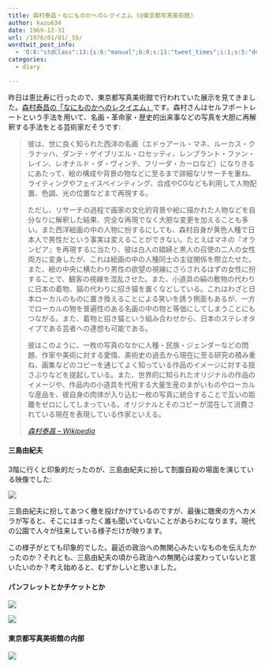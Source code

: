 ```yaml
---
title: 森村泰昌・なにものかへのレクイエム (@東京都写真美術館)
author: kazu634
date: 1969-12-31
url: /1970/01/01/_55/
wordtwit_post_info:
  - 'O:8:"stdClass":13:{s:6:"manual";b:0;s:11:"tweet_times";i:1;s:5:"delay";i:0;s:7:"enabled";i:1;s:10:"separation";s:2:"60";s:7:"version";s:3:"3.7";s:14:"tweet_template";b:0;s:6:"status";i:2;s:6:"result";a:0:{}s:13:"tweet_counter";i:2;s:13:"tweet_log_ids";a:1:{i:0;i:5219;}s:9:"hash_tags";a:0:{}s:8:"accounts";a:1:{i:0;s:7:"kazu634";}}'
categories:
  - diary

---
```

<div class="section">
<p>
    昨日は恵比寿に行ったので、東京都写真美術館で行われていた展示を見てきました。<a href="http://www.syabi.com/details/morimura.html" onclick="__gaTracker('send', 'event', 'outbound-article', 'http://www.syabi.com/details/morimura.html', '森村泰昌の「なにものかへのレクイエム」');" target="_blank">森村泰昌の「なにものかへのレクイエム」</a>です。森村さんはセルフポートレートという手法を用いて、名画・革命家・歴史的出来事などの写真を大胆に再解釈する手法をとる芸術家だそうです:
</p>
  
<blockquote title="森村泰昌 - Wikipedia" cite="http://ja.wikipedia.org/wiki/%E6%A3%AE%E6%9D%91%E6%B3%B0%E6%98%8C">
<p>
      彼は、世に良く知られた西洋の名画（エドゥアール・マネ、ルーカス・クラナッハ、ダンテ・ゲイブリエル・ロセッティ、レンブラント・ファン・レイン、レオナルド・ダ・ヴィンチ、フリーダ・カーロなど）になりきるにあたって、絵の構成や背景の物などに至るまで詳細なリサーチを重ね、ライティングやフェイスペインティング、合成やCGなども利用して人物配置、色調、光の位置などまで再現する。
</p>
    
<p>
      ただし、リサーチの過程で画家の文化的背景や絵に描かれた人物などを自分なりに解釈した結果、完全な再現でなく大胆な変更を加えることも多い。また西洋絵画の中の人物に扮するにしても、森村自身が黄色人種で日本人で男性だという事実は変えることができない。たとえばマネの『オランピア』を再現するに当たり、彼は白人の娼婦と黒人の召使の二人の女性両方に変身したが、これは絵画の中の人種同士の主従関係を際立たせた。また、絵の中央に横たわり男性の欲望の視線にさらされるはずの女性に扮することで、観客の視線を混乱させた。また、小道具の絹の敷物の代わりに日本の着物、猫の代わりに招き猫を置くなどしている。これはわざと日本ローカルのものに置き換えることによる笑いを誘う側面もあるが、一方でローカルの物を普遍性のある名画の中の物と等価にしてしまうことにもつながる。また、着物と招き猫という組み合わせから、日本のステレオタイプである芸者への連想も可能である。
</p>
    
<p>
      彼はこのように、一枚の写真のなかに人種・民族・ジェンダーなどの問題、作家や美術に対する愛情、美術史の過去から現在に至る研究の積み重ね、画集などのコピーを通じてよく知っている作品のイメージに対する揺さぶりなどを提起している。また、世界的に知られたオリジナルの作品のイメージや、作品内の小道具を代用する大量生産のまがいものやローカルな産品を、彼自身の肉体が入り込む一枚の写真に統合することで互いの距離をゼロにしてしまっている。オリジナルとそのコピーが混在して消費されている現在を表現している作家といえる。
</p>
    
<p>
<cite><a href="http://ja.wikipedia.org/wiki/%E6%A3%AE%E6%9D%91%E6%B3%B0%E6%98%8C" onclick="__gaTracker('send', 'event', 'outbound-article', 'http://ja.wikipedia.org/wiki/%E6%A3%AE%E6%9D%91%E6%B3%B0%E6%98%8C', '森村泰昌 &#8211; Wikipedia');" target="_blank">森村泰昌 &#8211; Wikipedia</a></cite>
</p>
</blockquote>
  
<h4>
    三島由紀夫
</h4>
  
<p>
    3階に行くと印象的だったのが、三島由紀夫に扮して割腹自殺の場面を演じている映像でした:
</p>
  
<p>
<center>
</center>
</p>
  
<p>
<a href="http://flickr.com/photos/42332031@N02/4509594990/" onclick="__gaTracker('send', 'event', 'outbound-article', 'http://flickr.com/photos/42332031@N02/4509594990/', '');" title="Yasumasa Morimura Exhibition"><img src="http://farm3.static.flickr.com/2772/4509594990_92c4d3b027.jpg" /></a>
</p></p> 
  
<p>
    三島由紀夫に扮してあつく檄を投げかけているのですが、最後に聴衆の方へカメラが写ると、そこにはまったく誰も聞いていないことがあらわになります。現代の公園で人々が往来している様子だけが映ります。
</p>
  
<p>
    この様子がとても印象的でした。最近の政治への無関心みたいなものを伝えたかったのか？それとも、三島由紀夫の頃から政治への無関心は変わっていないと言いたいのか？考え始めると、むずかしいと思いました。
</p>
  
<h4>
    パンフレットとかチケットとか
</h4>
  
<p>
<center>
</center>
</p>
  
<p>
<a href="http://flickr.com/photos/42332031@N02/4509606710/" onclick="__gaTracker('send', 'event', 'outbound-article', 'http://flickr.com/photos/42332031@N02/4509606710/', '');" title="パンフ"><img src="http://farm3.static.flickr.com/2161/4509606710_4770e627d0.jpg" /></a>
</p></p> 
  
<p>
<center>
</center>
</p>
  
<p>
<a href="http://flickr.com/photos/42332031@N02/4509199765/" onclick="__gaTracker('send', 'event', 'outbound-article', 'http://flickr.com/photos/42332031@N02/4509199765/', '');" title="Ticket"><img src="http://farm3.static.flickr.com/2392/4509199765_47cc755415.jpg" /></a>
</p></p> 
  
<h4>
    東京都写真美術館の内部
</h4>
  
<p>
<center>
</center>
</p>
  
<p>
<a href="http://flickr.com/photos/42332031@N02/4509594558/" onclick="__gaTracker('send', 'event', 'outbound-article', 'http://flickr.com/photos/42332031@N02/4509594558/', '');" title="Tokyo metropolitan museum of photography"><img src="http://farm3.static.flickr.com/2798/4509594558_7f2e7fd996.jpg" /></a>
</p></p>
</div>
